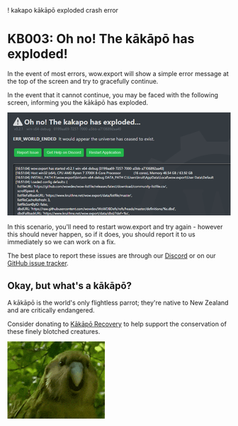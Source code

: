 ! kakapo kākāpō exploded crash error
# KB003: Oh no! The kākāpō has exploded!
In the event of most errors, wow.export will show a simple error message at the top of the screen and try to gracefully continue.

In the event that it cannot continue, you may be faced with the following screen, informing you the kākāpō has exploded.

![oh no](res/KB003_kakapo.png)

In this scenario, you'll need to restart wow.export and try again - however this should never happen, so if it does, you should report it to us immediately so we can work on a fix.

The best place to report these issues are through our [Discord](::DISCORD) or on our [GitHub issue tracker](::ISSUE_TRACKER).

## Okay, but what's a kākāpō?
A kākāpō is the world's only flightless parrot; they're native to New Zealand and are critically endangered.

Consider donating to [Kākāpō Recovery](https://www.doc.govt.nz/our-work/kakapo-recovery/get-involved/donate/) to help support the conservation of these finely blotched creatures.

![kākāpō](res/KB003_kakapo_real.png)